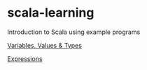 # scala-learning
Introduction to Scala using example programs

[Variables, Values & Types](Variables%2C%20Values%20%26%20Types/README.md)

[Expressions](Expressions/README.md)

